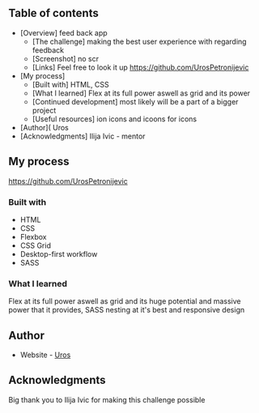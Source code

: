 ## Table of contents

- [Overview] feed back app
  - [The challenge] making the best user experience with regarding feedback
  - [Screenshot] no scr
  - [Links] Feel free to look it up https://github.com/UrosPetronijevic
- [My process]
  - [Built with] HTML, CSS
  - [What I learned] Flex at its full power aswell as grid and its power
  - [Continued development] most likely will be a part of a bigger project
  - [Useful resources] ion icons and icoons for icons
- [Author]( Uros
- [Acknowledgments] Ilija Ivic - mentor

## My process

https://github.com/UrosPetronijevic

### Built with

- HTML
- CSS
- Flexbox
- CSS Grid
- Desktop-first workflow
- SASS

### What I learned

Flex at its full power aswell as grid and its huge potential and massive power that it provides, SASS nesting at it's best and responsive design

## Author

- Website - [Uros](https://github.com/UrosPetronijevic)

## Acknowledgments

Big thank you to Ilija Ivic for making this challenge possible
